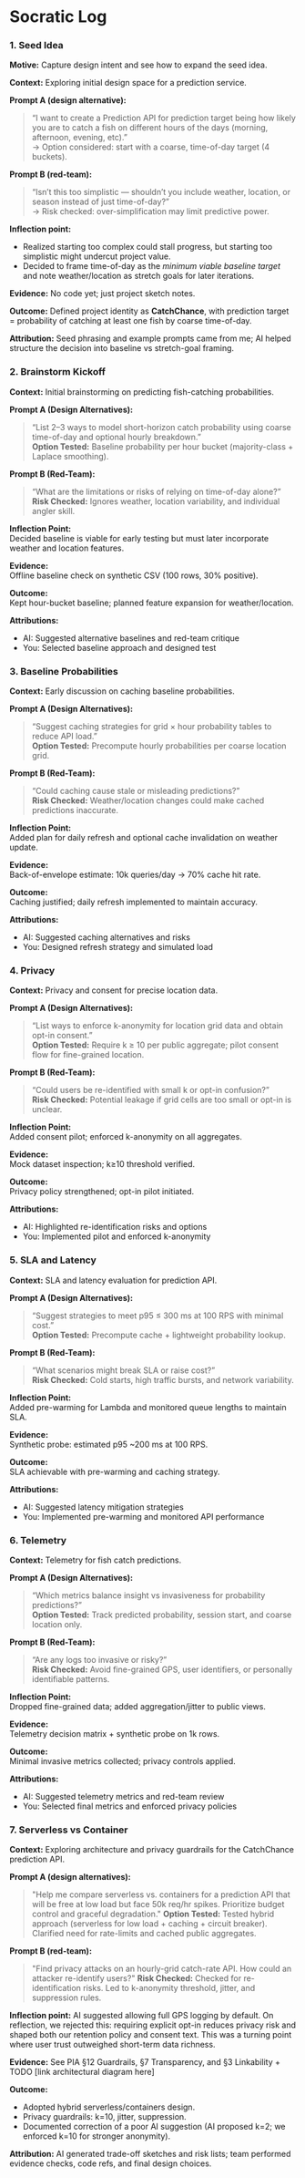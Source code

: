 # Socratic Log

### 1. Seed Idea

**Motive:** Capture design intent and see how to expand the seed idea.  

**Context:** Exploring initial design space for a prediction service.  

**Prompt A (design alternative):**  
> “I want to create a Prediction API for prediction target being how likely you are to catch a fish on different hours of the days (morning, afternoon, evening, etc).”  
→ Option considered: start with a coarse, time-of-day target (4 buckets).  

**Prompt B (red-team):**  
> “Isn’t this too simplistic — shouldn’t you include weather, location, or season instead of just time-of-day?”  
→ Risk checked: over-simplification may limit predictive power.  

**Inflection point:**  
- Realized starting too complex could stall progress, but starting too simplistic might undercut project value.  
- Decided to frame time-of-day as the *minimum viable baseline target* and note weather/location as stretch goals for later iterations.  

**Evidence:** No code yet; just project sketch notes.  

**Outcome:** Defined project identity as **CatchChance**, with prediction target = probability of catching at least one fish by coarse time-of-day.  

**Attribution:** Seed phrasing and example prompts came from me; AI helped structure the decision into baseline vs stretch-goal framing.  

### 2. Brainstorm Kickoff
**Context:** Initial brainstorming on predicting fish-catching probabilities.  

**Prompt A (Design Alternatives):**  
> “List 2–3 ways to model short-horizon catch probability using coarse time-of-day and optional hourly breakdown.”  
**Option Tested:** Baseline probability per hour bucket (majority-class + Laplace smoothing).  

**Prompt B (Red-Team):**  
> “What are the limitations or risks of relying on time-of-day alone?”  
**Risk Checked:** Ignores weather, location variability, and individual angler skill.  

**Inflection Point:**  
Decided baseline is viable for early testing but must later incorporate weather and location features.  

**Evidence:**  
Offline baseline check on synthetic CSV (100 rows, 30% positive).  

**Outcome:**  
Kept hour-bucket baseline; planned feature expansion for weather/location.  

**Attributions:**  
- AI: Suggested alternative baselines and red-team critique  
- You: Selected baseline approach and designed test  

### 3. Baseline Probabilities
**Context:** Early discussion on caching baseline probabilities.  

**Prompt A (Design Alternatives):**  
> “Suggest caching strategies for grid × hour probability tables to reduce API load.”  
**Option Tested:** Precompute hourly probabilities per coarse location grid.  

**Prompt B (Red-Team):**  
> “Could caching cause stale or misleading predictions?”  
**Risk Checked:** Weather/location changes could make cached predictions inaccurate.  

**Inflection Point:**  
Added plan for daily refresh and optional cache invalidation on weather update.  

**Evidence:**  
Back-of-envelope estimate: 10k queries/day → 70% cache hit rate.  

**Outcome:**  
Caching justified; daily refresh implemented to maintain accuracy.  

**Attributions:**  
- AI: Suggested caching alternatives and risks  
- You: Designed refresh strategy and simulated load  

### 4. Privacy
**Context:** Privacy and consent for precise location data.  

**Prompt A (Design Alternatives):**  
> “List ways to enforce k-anonymity for location grid data and obtain opt-in consent.”  
**Option Tested:** Require k ≥ 10 per public aggregate; pilot consent flow for fine-grained location.  

**Prompt B (Red-Team):**  
> “Could users be re-identified with small k or opt-in confusion?”  
**Risk Checked:** Potential leakage if grid cells are too small or opt-in is unclear.  

**Inflection Point:**  
Added consent pilot; enforced k-anonymity on all aggregates.  

**Evidence:**  
Mock dataset inspection; k≥10 threshold verified.  

**Outcome:**  
Privacy policy strengthened; opt-in pilot initiated.  

**Attributions:**  
- AI: Highlighted re-identification risks and options  
- You: Implemented pilot and enforced k-anonymity  

### 5. SLA and Latency
**Context:** SLA and latency evaluation for prediction API.  

**Prompt A (Design Alternatives):**  
> “Suggest strategies to meet p95 ≤ 300 ms at 100 RPS with minimal cost.”  
**Option Tested:** Precompute cache + lightweight probability lookup.  

**Prompt B (Red-Team):**  
> “What scenarios might break SLA or raise cost?”  
**Risk Checked:** Cold starts, high traffic bursts, and network variability.  

**Inflection Point:**  
Added pre-warming for Lambda and monitored queue lengths to maintain SLA.  

**Evidence:**  
Synthetic probe: estimated p95 ~200 ms at 100 RPS.  

**Outcome:**  
SLA achievable with pre-warming and caching strategy.  

**Attributions:**  
- AI: Suggested latency mitigation strategies  
- You: Implemented pre-warming and monitored API performance  

### 6. Telemetry
**Context:** Telemetry for fish catch predictions.  

**Prompt A (Design Alternatives):**  
> “Which metrics balance insight vs invasiveness for probability predictions?”  
**Option Tested:** Track predicted probability, session start, and coarse location only.  

**Prompt B (Red-Team):**  
> “Are any logs too invasive or risky?”  
**Risk Checked:** Avoid fine-grained GPS, user identifiers, or personally identifiable patterns.  

**Inflection Point:**  
Dropped fine-grained data; added aggregation/jitter to public views.  

**Evidence:**  
Telemetry decision matrix + synthetic probe on 1k rows.  

**Outcome:**  
Minimal invasive metrics collected; privacy controls applied.  

**Attributions:**  
- AI: Suggested telemetry metrics and red-team review  
- You: Selected final metrics and enforced privacy policies  

### 7. Serverless vs Container
**Context:** Exploring architecture and privacy guardrails for the CatchChance prediction API.

**Prompt A (design alternatives):**
>"Help me compare serverless vs. containers for a prediction API that will be free at low load but face 50k req/hr spikes. Prioritize budget control and graceful degradation."
**Option Tested:** Tested hybrid approach (serverless for low load + caching + circuit breaker). Clarified need for rate-limits and cached public aggregates.

**Prompt B (red-team):**
>"Find privacy attacks on an hourly-grid catch-rate API. How could an attacker re-identify users?"
**Risk Checked:**  Checked for re-identification risks. Led to k-anonymity threshold, jitter, and suppression rules.

**Inflection point:**
AI suggested allowing full GPS logging by default. On reflection, we rejected this: requiring explicit opt-in reduces privacy risk and shaped both our retention policy and consent text. This was a turning point where user trust outweighed short-term data richness.

**Evidence:** 
See PIA §12 Guardrails, §7 Transparency, and §3 Linkability + TODO [link architectural diagram here]

**Outcome:**

* Adopted hybrid serverless/containers design.
* Privacy guardrails: k=10, jitter, suppression.
* Documented correction of a poor AI suggestion (AI proposed k=2; we enforced k=10 for stronger anonymity).

**Attribution:** AI generated trade-off sketches and risk lists; team performed evidence checks, code refs, and final design choices.